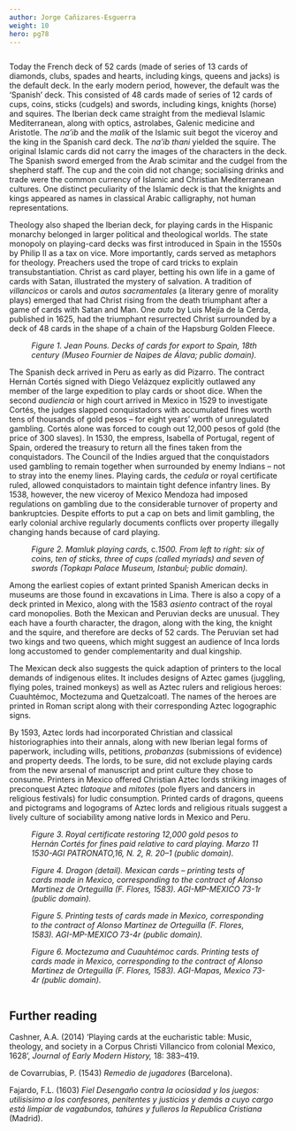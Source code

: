 ```yaml
---
author: Jorge Cañizares-Esguerra
weight: 10
hero: pg78
---
```


<div class="ch-opener column is-two-thirds pr-5" id="ch10">
  <p>Today the French deck of 52 cards (made of series of 13 cards of diamonds, clubs, spades and hearts, including kings, queens and jacks) is the default deck. In the early modern period, however, the default was the &#x2018;Spanish&#x2019; deck. This consisted of 48 cards made of series of 12 cards of cups, coins, sticks (cudgels) and swords, including kings, knights (horse) and squires. The Iberian deck came straight from the medieval Islamic Mediterranean, along with optics, astrolabes, Galenic medicine and Aristotle. The <em>na&#x2019;ib</em> and the <em>malik</em> of the Islamic suit begot the viceroy and the king in the Spanish card deck. The <em>na&#x2019;ib thani</em> yielded the squire. The original Islamic cards did not carry the images of the characters in the deck. The Spanish sword emerged from the Arab scimitar and the cudgel from the shepherd staff. The cup and the coin did not change; socialising drinks and trade were the common currency of Islamic and Christian Mediterranean cultures. One distinct peculiarity of the Islamic deck is that the knights and kings appeared as names in classical Arabic calligraphy, not human representations.</p>
  <p>Theology also shaped the Iberian deck, for playing cards in the Hispanic monarchy belonged in larger political and theological worlds. The state monopoly on playing-card decks was first introduced in Spain in the 1550s by Philip II as a tax on vice. More importantly, cards served as metaphors for theology. Preachers used the trope of card tricks to explain transubstantiation. Christ as card player, betting his own life in a game of cards with Satan, illustrated the mystery of salvation. A tradition of <em>villancicos</em> or carols and <em>autos sacramentales</em> (a literary genre of morality plays) emerged that had Christ rising from the death triumphant after a game of cards with Satan and Man. One <em>auto</em> by Luis Mej&#xED;a de la Cerda, published in 1625, had the triumphant resurrected Christ surrounded by a deck of 48 cards in the shape of a chain of the Hapsburg Golden Fleece.</p>
  <figure><img id="fig1-ch10" class="img60" src="{{ site.baseurl }}/content/images/pg78.jpg" alt=""/>
  <figcaption><em>Figure 1. Jean Pouns. Decks of cards for export to Spain, 18th century (Museo Fournier de Naipes de &#xC1;lava; public domain).</em></figcaption></figure>
  <p>The Spanish deck arrived in Peru as early as did Pizarro. The contract Hern&#xE1;n Cort&#xE9;s signed with Diego Vel&#xE1;zquez explicitly outlawed any member of the large expedition to play cards or shoot dice. When the second <em>audiencia</em> or high court arrived in Mexico in 1529 to investigate Cort&#xE9;s, the judges slapped conquistadors with accumulated fines worth tens of thousands of gold pesos &#x2013; for eight years&#x2019; worth of unregulated gambling. Cort&#xE9;s alone was forced to cough out 12,000 pesos of gold (the price of 300 slaves). In 1530, the empress, Isabella of Portugal, regent of Spain, ordered the treasury to return all the fines taken from the conquistadors. The Council of the Indies argued that the conquistadors used gambling to remain together when surrounded by enemy Indians &#x2013; not to stray into the enemy lines. Playing cards, the <em>cedula</em> or royal certificate ruled, allowed conquistadors to maintain tight defence infantry lines. By 1538, however, the new viceroy of Mexico Mendoza had imposed regulations on gambling due to the considerable turnover of property and bankruptcies. Despite efforts to put a cap on bets and limit gambling, the early colonial archive regularly documents conflicts over property illegally changing hands because of card playing.</p>
  <figure><img id="fig2-ch10" class="img80" src="{{ site.baseurl }}/content/images/pg79.jpg" alt=""/>
  <figcaption><em>Figure 2. Mamluk playing cards,</em> c.<em>1500. From left to right: six of coins, ten of sticks, three of cups (called myriads) and seven of swords (Topkap&#x131; Palace Museum, Istanbul; public domain).</em></figcaption></figure>
  <p>Among the earliest copies of extant printed Spanish American decks in museums are those found in excavations in Lima. There is also a copy of a deck printed in Mexico, along with the 1583 <em>asiento</em> contract of the royal card monopolies. Both the Mexican and Peruvian decks are unusual. They each have a fourth character, the dragon, along with the king, the knight and the squire, and therefore are decks of 52 cards. The Peruvian set had two kings and two queens, which might suggest an audience of Inca lords long accustomed to gender complementarity and dual kingship.</p>
  <p>The Mexican deck also suggests the quick adaption of printers to the local demands of indigenous elites. It includes designs of Aztec games (juggling, flying poles, trained monkeys) as well as Aztec rulers and religious heroes: Cuauht&#xE9;moc, Moctezuma and Quetzalcoatl. The names of the heroes are printed in Roman script along with their corresponding Aztec logographic signs.</p>
  <p>By 1593, Aztec lords had incorporated Christian and classical historiographies into their annals, along with new Iberian legal forms of paperwork, including wills, petitions, <em>probanzas</em> (submissions of evidence) and property deeds. The lords, to be sure, did not exclude playing cards from the new arsenal of manuscript and print culture they chose to consume. Printers in Mexico offered Christian Aztec lords striking images of preconquest Aztec <em>tlatoque</em> and <em>mitotes</em> (pole flyers and dancers in religious festivals) for ludic consumption. Printed cards of dragons, queens and pictograms and logograms of Aztec lords and religious rituals suggest a lively culture of sociability among native lords in Mexico and Peru.</p>
  <figure><img id="fig3-ch10" class="img60" src="{{ site.baseurl }}/content/images/pg80.jpg" alt=""/>
  <figcaption><em>Figure 3. Royal certificate restoring 12,000 gold pesos to Hern&#xE1;n Cort&#xE9;s for fines paid relative to card playing. Marzo 11 1530-AGI PATRONATO,16, N. 2, R. 20&#x2013;1 (public domain).</em></figcaption></figure>
  <figure><img id="fig4-ch10" class="img40" src="{{ site.baseurl }}/content/images/pg81-1.jpg" alt=""/>
  <figcaption><em>Figure 4. Dragon (detail). Mexican cards &#x2013; printing tests of cards made in Mexico, corresponding to the contract of Alonso Martinez de Orteguilla (F. Flores, 1583). AGI-MP-MEXICO 73-1r (public domain).</em></figcaption></figure>
  <figure><img id="fig5-ch10" class="img40" src="{{ site.baseurl }}/content/images/pg81-2.jpg" alt=""/>
  <figcaption><em>Figure 5. Printing tests of cards made in Mexico, corresponding to the contract of Alonso Martinez de Orteguilla (F. Flores, 1583). AGI-MP-MEXICO 73-4r (public domain).</em></figcaption></figure>
  <figure><img id="fig6-ch10" class="img40" src="{{ site.baseurl }}/content/images/pg81-3.jpg" alt=""/>
  <figcaption><em>Figure 6. Moctezuma and Cuauht&#xE9;moc cards. Printing tests of cards made in Mexico, corresponding to the contract of Alonso Martinez de Orteguilla (F. Flores, 1583). AGI-Mapas, Mexico 73-4r (public domain).</em></figcaption></figure>
  
  
</div>
<div class="further-reading-container column is-one-third">
<h2 class="subhead" id="further-reading">Further reading</h2>
  <p class="further-reading-ref">Cashner, A.A. (2014) &#x2018;Playing cards at the eucharistic table: Music, theology, and society in a Corpus Christi Villancico from colonial Mexico, 1628&#x2019;, <em>Journal of Early Modern History,</em> 18: 383&#x2013;419.</p>
  <p class="further-reading-ref">de Covarrubias, P. (1543) <em>Remedio de jugadores</em> (Barcelona).</p>
  <p class="further-reading-ref">Fajardo, F.L. (1603) <em>Fiel Desenga&#xF1;o contra la ociosidad y los juegos: utilisisimo a los confesores, penitentes y justicias y dem&#xE1;s a cuyo cargo est&#xE1; limpiar de vagabundos, tah&#xFA;res y fulleros la Republica Cristiana</em> (Madrid).</p>
</div>